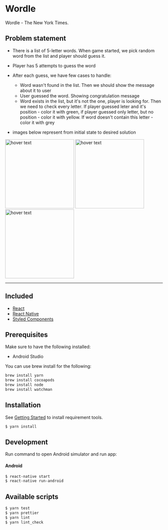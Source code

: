 # Wordle
Wordle - The New York Times.



## Problem statement

- There is a list of 5-letter words. When game started, we pick random word from the list and player should guess it.
- Player has 5 attempts to guess the word
- After each guess, we have few cases to handle:

  - Word wasn't found in the list. Then we should show the message about it to user
  - User guessed the word. Showing congratulation message
  - Word exists in the list, but it's not the one, player is looking for. Then we need to check every letter. If player guessed leter and it's position - color it with green, if player guessed only letter, but no position - color it with yellow. If word doesn't contain this letter - color it with grey

- images below represent from initial state to desired solution

<p float="left">
  <img src="../screenshots/step-1.png" width="220" title="hover text">
  <img src="../screenshots/step-2.png" width="220" title="hover text">
  <img src="../screenshots/step-3.png" width="220" title="hover text">
</p>

---

## Included

- [React](https://github.com/facebook/react)
- [React Native](https://github.com/facebook/react-native)
- [Styled Components](https://github.com/styled-components/styled-components)


## Prerequisites

Make sure to have the following installed:

- Android Studio

You can use brew install for the following:

```bash
brew install yarn
brew install cocoapods
brew install node
brew install watchman
```

## Installation

See [Getting Started](https://facebook.github.io/react-native/docs/getting-started.html) to install requirement tools.

```bash
$ yarn install
```

## Development

Run command to open Android simulator and run app:

#### Android

```bash
$ react-native start
$ react-native run-android
```

## Available scripts

```bash
$ yarn test
$ yarn prettier
$ yarn lint
$ yarn lint_check
```
